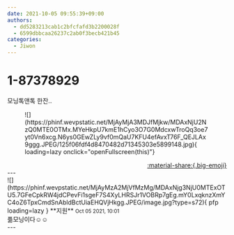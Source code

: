 ```yaml
---
date: 2021-10-05 09:55:39+09:00
authors:
  - dd5283213cab1c2bfcfafd3b2200028f
  - 6599dbbcaa26237c2ab0f3becb421b45
categories:
  - Jiwon
---
```


# 1-87378929

<div class="post-container" markdown="1">
<div class="content-container md-sidebar__scrollwrap" markdown="1">

모닝톡앤톡 한잔..
<figure markdown="1">
![](https://phinf.wevpstatic.net/MjAyMjA3MDJfMjkw/MDAxNjU2NzQ0MTE0OTMx.MYeHkpU7kmE1hCyo3O7G0MdcxwTroQq3oe7yt0Vn6xcg.N6ys0GEwZLy9vf0mQaU7KFU4efAvxT76F_QEJLAx9ggg.JPEG/125f06fdf4d8470482d71345303e5899148.jpg){ loading=lazy onclick="openFullscreen(this)"}
</figure>


</div>
</div>

<div style="text-align: right;" markdown="1">
<a href="https://weverse.io/fromis9/fanpost/1-87378929" style="text-align: right;">:material-share:{.big-emoji}</a>
</div>
---

<div class="comments-container md-sidebar__scrollwrap" markdown="1">
<div class="comment" markdown="1">
<div class='id-container' markdown="1">
![](https://phinf.wevpstatic.net/MjAyMzA2MjVfMzMg/MDAxNjg3NjU0MTExOTU5.7GFeCpkRW4jdCPevFi1sgeF7S4XyLHRSJr1VOBRp7gEg.mY0LxqknzXmYC4oZ6TpxCmdSnAbldBctUiaEHQVjHkgg.JPEG/image.jpg?type=s72){ pfp loading=lazy }
**<span class="artist">지원</span>** <small>Oct 05 2021, 10:01</small><br>
</div>
<div class='comment-body' markdown="1">
픎모닝이다☺️☺️
</div>
</div>
</div>
---
